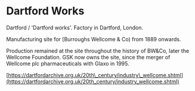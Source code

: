 # Dartford Works

Dartford / 'Dartford works'. Factory in Dartford, London.

Manufacturing site for \[Burroughs Wellcome & Co\) from 1889 onwards.

Production remained at the site throughout the history of BW&Co, later the Wellcome Foundation. GSK now owns the site, since the merger of Wellcome plc pharmaceuticals with Glaxo in 1995.

[https://dartfordarchive.org.uk/20th\_century/industry\_wellcome.shtml](https://dartfordarchive.org.uk/20th_century/industry_wellcome.shtml)



